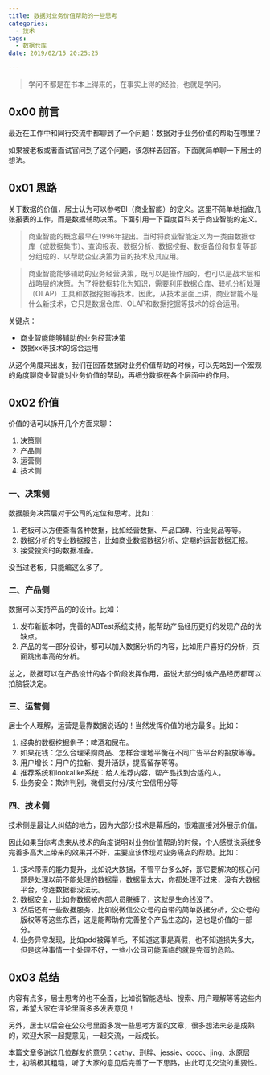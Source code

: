 ```yaml
---
title: 数据对业务价值帮助的一些思考
categories:
  - 技术
tags:
  - 数据仓库
date: 2019/02/15 20:25:25

---
```


> 学问不都是在书本上得来的，在事实上得的经验，也就是学问。

## 0x00 前言

最近在工作中和同行交流中都聊到了一个问题：数据对于业务价值的帮助在哪里？

如果被老板或者面试官问到了这个问题，该怎样去回答。下面就简单聊一下居士的想法。

## 0x01 思路

关于数据的价值，居士认为可以参考BI（商业智能）的定义。这里不简单地指做几张报表的工作，而是数据辅助决策。下面引用一下百度百科关于商业智能的定义。

> 商业智能的概念最早在1996年提出。当时将商业智能定义为一类由数据仓库（或数据集市）、查询报表、数据分析、数据挖掘、数据备份和恢复等部分组成的、以帮助企业决策为目的技术及其应用。

> 商业智能能够辅助的业务经营决策，既可以是操作层的，也可以是战术层和战略层的决策。为了将数据转化为知识，需要利用数据仓库、联机分析处理（OLAP）工具和数据挖掘等技术。因此，从技术层面上讲，商业智能不是什么新技术，它只是数据仓库、OLAP和数据挖掘等技术的综合运用。

关键点：

- 商业智能能够辅助的业务经营决策
- 数据xx等技术的综合运用

从这个角度来出发，我们在回答数据对业务价值帮助的时候，可以先站到一个宏观的角度聊商业智能对业务价值的帮助，再细分数据在各个层面中的作用。

## 0x02 价值

价值的话可以拆开几个方面来聊：

1. 决策侧
2. 产品侧
3. 运营侧
4. 技术侧

### 一、决策侧

数据服务决策层对于公司的定位和思考。比如：

1. 老板可以方便查看各种数据，比如经营数据、产品口碑、行业竞品等等。
2. 数据分析的专业数据报告，比如商业数据数据分析、定期的运营数据汇报。
3. 接受投资时的数据准备。

没当过老板，只能编这么多了。

### 二、产品侧

数据可以支持产品的的设计。比如：

1. 发布新版本时，完善的ABTest系统支持，能帮助产品经历更好的发现产品的优缺点。
2. 产品的每一部分设计，都可以加入数据分析的内容，比如用户喜好的分析，页面跳出率高的分析。

总之，数据可以在产品设计的各个阶段发挥作用，虽说大部分时候产品经历都可以拍脑袋决定。

### 三、运营侧

居士个人理解，运营是最靠数据说话的！当然发挥价值的地方最多。比如：

1. 经典的数据挖掘例子：啤酒和尿布。
2. 如果花钱：怎么合理采购商品、怎样合理地平衡在不同广告平台的投放等等。
3. 用户增长：用户的拉新、提升活跃，提高留存等等。
4. 推荐系统和lookalike系统：给人推荐内容，帮产品找到合适的人。
5. 业务安全：欺诈判别，微信支付分/支付宝信用分等


### 四、技术侧

技术侧是最让人纠结的地方，因为大部分技术是幕后的，很难直接对外展示价值。

因此如果当你考虑来从技术的角度说明对业务价值帮助的时候，个人感觉说系统多完善多高大上带来的效果并不好，主要应该体现对业务痛点的帮助。比如：

1. 技术带来的能力提升，比如说大数据，不管平台多么好，那它要解决的核心问题是处理以前不能处理的数据量，数据量太大，你都处理不过来，没有大数据平台，你连数据都没法玩。
2. 数据安全，比如你数据被内部人员脱裤了，这就是生命线没了。
3. 然后还有一些数据服务，比如说微信公众号的自带的简单数据分析，公众号的版权等等这些东西，这是能帮助你完善整个产品生态的，这也是价值的一部分。
4. 业务异常发现，比如pdd被薅羊毛，不知道这事是真假，也不知道损失多大，但是这种事情一个处理不好，一些小公司可能面临的就是完蛋的危险。

## 0x03 总结

内容有点多，居士思考的也不全面，比如说智能选址、搜索、用户理解等等这些内容，希望大家在评论里面多多发表意见！

另外，居士以后会在公众号里面多发一些思考方面的文章，很多想法未必是成熟的，欢迎大家一起提意见，一起交流，一起成长。

本篇文章多谢这几位群友的意见：cathy、刑胖、jessie、coco、jing、水原居士，初稿极其粗糙，听了大家的意见后完善了一下思路，由此可见交流的重要性。